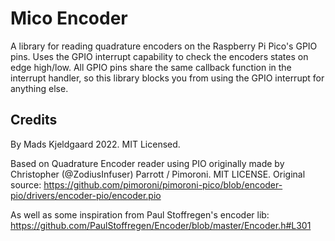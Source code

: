 # Mico Encoder
A library for reading quadrature encoders on the Raspberry Pi Pico's GPIO pins. Uses the GPIO interrupt capability to check the encoders states on edge high/low. All GPIO pins share the same callback function in the interrupt handler, so this library blocks you from using the GPIO interrupt for anything else.

## Credits
By Mads Kjeldgaard 2022. MIT Licensed.

Based on Quadrature Encoder reader using PIO originally made by Christopher (@ZodiusInfuser) Parrott / Pimoroni. MIT LICENSE. Original source: https://github.com/pimoroni/pimoroni-pico/blob/encoder-pio/drivers/encoder-pio/encoder.pio

As well as some inspiration from Paul Stoffregen's encoder lib: https://github.com/PaulStoffregen/Encoder/blob/master/Encoder.h#L301
